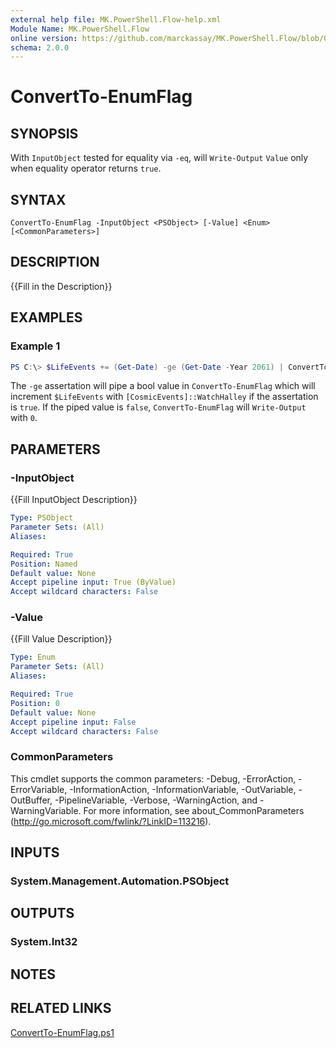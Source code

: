 ```yaml
---
external help file: MK.PowerShell.Flow-help.xml
Module Name: MK.PowerShell.Flow
online version: https://github.com/marckassay/MK.PowerShell.Flow/blob/0.0.1/docs/ConvertTo-EnumFlag.md
schema: 2.0.0
---
```


# ConvertTo-EnumFlag

## SYNOPSIS
With `InputObject` tested for equality via `-eq`, will `Write-Output` `Value` only when equality operator returns `true`.

## SYNTAX

```
ConvertTo-EnumFlag -InputObject <PSObject> [-Value] <Enum> [<CommonParameters>]
```

## DESCRIPTION
{{Fill in the Description}}

## EXAMPLES

### Example 1
```powershell
PS C:\> $LifeEvents += (Get-Date) -ge (Get-Date -Year 2061) | ConvertTo-EnumFlag -Value ([CosmicEvents]::WatchHalley)
```

The `-ge` assertation will pipe a bool value in `ConvertTo-EnumFlag` which will increment `$LifeEvents`
 with `[CosmicEvents]::WatchHalley` if the assertation is `true`. If the piped value is `false`, `ConvertTo-EnumFlag` will 
 `Write-Output` with `0`.

## PARAMETERS

### -InputObject
{{Fill InputObject Description}}

```yaml
Type: PSObject
Parameter Sets: (All)
Aliases:

Required: True
Position: Named
Default value: None
Accept pipeline input: True (ByValue)
Accept wildcard characters: False
```

### -Value
{{Fill Value Description}}

```yaml
Type: Enum
Parameter Sets: (All)
Aliases:

Required: True
Position: 0
Default value: None
Accept pipeline input: False
Accept wildcard characters: False
```

### CommonParameters
This cmdlet supports the common parameters: -Debug, -ErrorAction, -ErrorVariable, -InformationAction, -InformationVariable, -OutVariable, -OutBuffer, -PipelineVariable, -Verbose, -WarningAction, and -WarningVariable. For more information, see about_CommonParameters (http://go.microsoft.com/fwlink/?LinkID=113216).

## INPUTS

### System.Management.Automation.PSObject

## OUTPUTS

### System.Int32

## NOTES

## RELATED LINKS

[ConvertTo-EnumFlag.ps1](https://github.com/marckassay/MK.PowerShell.Flow/blob/0.0.1/src/utility/ConvertTo-EnumFlag.ps1)
